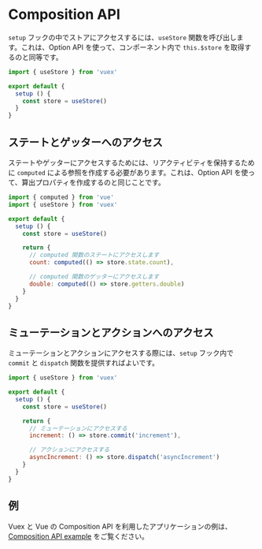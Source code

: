 # Composition API

`setup` フックの中でストアにアクセスするには、`useStore` 関数を呼び出します。これは、Option API を使って、コンポーネント内で `this.$store` を取得するのと同等です。

```js
import { useStore } from 'vuex'

export default {
  setup () {
    const store = useStore()
  }
}
```

## ステートとゲッターへのアクセス

ステートやゲッターにアクセスするためには、リアクティビティを保持するために `computed` による参照を作成する必要があります。これは、Option API を使って、算出プロパティを作成するのと同じことです。

```js
import { computed } from 'vue'
import { useStore } from 'vuex'

export default {
  setup () {
    const store = useStore()

    return {
      // computed 関数のステートにアクセスします
      count: computed(() => store.state.count),

      // computed 関数のゲッターにアクセスします
      double: computed(() => store.getters.double)
    }
  }
}
```

## ミューテーションとアクションへのアクセス

ミューテーションとアクションにアクセスする際には、`setup` フック内で `commit` と `dispatch` 関数を提供すればよいです。

```js
import { useStore } from 'vuex'

export default {
  setup () {
    const store = useStore()

    return {
      // ミューテーションにアクセスする
      increment: () => store.commit('increment'),

      // アクションにアクセスする
      asyncIncrement: () => store.dispatch('asyncIncrement')
    }
  }
}
```

## 例

Vuex と Vue の Composition API を利用したアプリケーションの例は、[Composition API example](https://github.com/vuejs/vuex/tree/4.0/examples/composition) をご覧ください。
